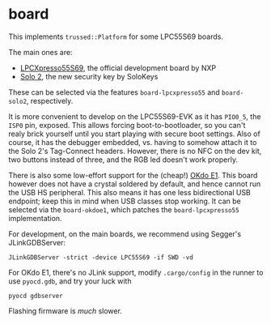 # board

This implements `trussed::Platform` for some LPC55S69 boards.

The main ones are:
- [LPCXpresso55S69][lpcxpresso], the official development board by NXP
- [Solo 2][solo2], the new security key by SoloKeys

These can be selected via the features `board-lpcxpresso55` and `board-solo2`,
respectively.

It is more convenient to develop on the LPC55S69-EVK as it has `PIO0_5`, the `ISP0` pin, exposed.
This allows forcing boot-to-bootloader, so you can't realy brick yourself until you start playing
with secure boot settings. Also of course, it has the debugger embedded, vs. having
to somehow attach it to the Solo 2's Tag-Connect headers. However, there is no NFC
on the dev kit, two buttons instead of three, and the RGB led doesn't work properly.

There is also some low-effort support for the (cheap!) [OKdo E1][okdoe1]. This board however
does not have a crystal soldered by default, and hence cannot run the USB HS peripheral.
This also means it has one less bidirectional USB endpoint; keep this in mind when
USB classes stop working. It can be selected via the `board-okdoe1`, which patches
the `board-lpcxpresso55` implementation.

For development, on the main boards, we recommend using Segger's JLinkGDBServer:
```
JLinkGDBServer -strict -device LPC55S69 -if SWD -vd
```

For OKdo E1, there's no JLink support, modify `.cargo/config` in the runner to use `pyocd.gdb`, and try your luck with
```
pyocd gdbserver
```
Flashing firmware is *much* slower.

[lpcxpresso]: https://www.nxp.com/design/development-boards/lpcxpresso-boards/lpcxpresso55s69-development-board:LPC55S69-EVK
[okdoe1]: https://www.okdo.com/p/okdo-e1-development-board/
[solo2]: https://solo2.dev
